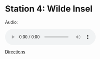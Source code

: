 
# Station 4: Wilde Insel

Audio: 

<audio controls>
  <source src="https://github.com/kipppunkte/kipppunkte/raw/gh-pages/assets/4_Wilde Insel.mp3" type="audio/mpeg">
  Your browser does not support the audio tag.
</audio>


[Directions](https://www.google.com/maps/dir/?api=1&travelmode=walking&destination=47.7994124,13.0220549)